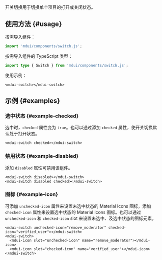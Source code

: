 开关切换用于切换单个项目的打开或关闭状态。

## 使用方法 {#usage}

按需导入组件：

```js
import 'mdui/components/switch.js';
```

按需导入组件的 TypeScript 类型：

```ts
import type { Switch } from 'mdui/components/switch.js';
```

使用示例：

```html,example
<mdui-switch></mdui-switch>
```

## 示例 {#examples}

### 选中状态 {#example-checked}

选中时，`checked` 属性变为 `true`。也可以通过添加 `checked` 属性，使开关切换默认处于打开状态。

```html,example,expandable
<mdui-switch checked></mdui-switch>
```

### 禁用状态 {#example-disabled}

添加 `disabled` 属性可禁用该组件。

```html,example,expandable
<mdui-switch disabled></mdui-switch>
<mdui-switch disabled checked></mdui-switch>
```

### 图标 {#example-icon}

可添加 `unchecked-icon` 属性来设置未选中状态的 Material Icons 图标，添加 `checked-icon` 属性来设置选中状态的 Material Icons 图标。也可以通过 `unchecked-icon` 和 `checked-icon` slot 来设置未选中、及选中状态的图标元素。

```html,example,expandable
<mdui-switch unchecked-icon="remove_moderator" checked-icon="verified_user"></mdui-switch>
<mdui-switch>
  <mdui-icon slot="unchecked-icon" name="remove_moderator"></mdui-icon>
  <mdui-icon slot="checked-icon" name="verified_user"></mdui-icon>
</mdui-switch>
```
